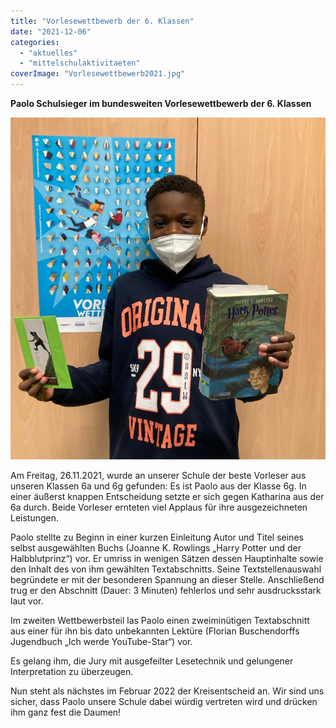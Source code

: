 ```yaml
---
title: "Vorlesewettbewerb der 6. Klassen"
date: "2021-12-06"
categories: 
  - "aktuelles"
  - "mittelschulaktivitaeten"
coverImage: "Vorlesewettbewerb2021.jpg"
---
```


**Paolo Schulsieger im bundesweiten Vorlesewettbewerb der 6. Klassen**

![](images/Vorlesewettbewerb2021.jpg)

Am Freitag, 26.11.2021, wurde an unserer Schule der beste Vorleser aus unseren Klassen 6a und 6g gefunden: Es ist Paolo aus der Klasse 6g. In einer äußerst knappen Entscheidung setzte er sich gegen Katharina aus der 6a durch. Beide Vorleser ernteten viel Applaus für ihre ausgezeichneten Leistungen.

Paolo stellte zu Beginn in einer kurzen Einleitung Autor und Titel seines selbst ausgewählten Buchs (Joanne K. Rowlings „Harry Potter und der Halbblutprinz“) vor. Er umriss in wenigen Sätzen dessen Hauptinhalte sowie den Inhalt des von ihm gewählten Textabschnitts. Seine Textstellenauswahl begründete er mit der besonderen Spannung an dieser Stelle. Anschließend trug er den Abschnitt (Dauer: 3 Minuten) fehlerlos und sehr ausdrucksstark laut vor.

Im zweiten Wettbewerbsteil las Paolo einen zweiminütigen Textabschnitt aus einer für ihn bis dato unbekannten Lektüre (Florian Buschendorffs Jugendbuch „Ich werde YouTube-Star“) vor.

Es gelang ihm, die Jury mit ausgefeilter Lesetechnik und gelungener Interpretation zu überzeugen.

Nun steht als nächstes im Februar 2022 der Kreisentscheid an. Wir sind uns sicher, dass Paolo unsere Schule dabei würdig vertreten wird und drücken ihm ganz fest die Daumen!
